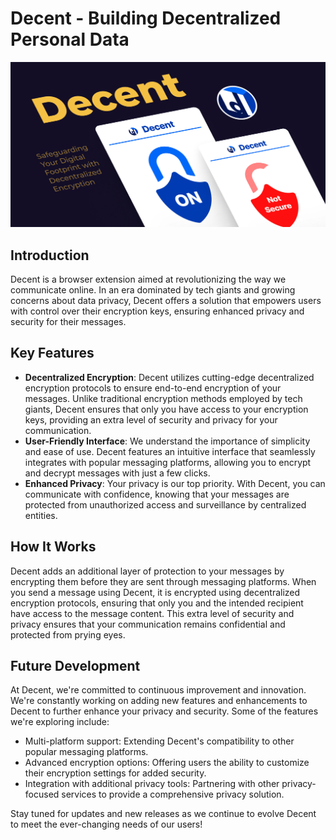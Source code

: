 # Decent - Building Decentralized Personal Data

![cover photo of Decent App](./public/assets/cover.png)

## Introduction
Decent is a browser extension aimed at revolutionizing the way we communicate online. In an era dominated by tech giants and growing concerns about data privacy, Decent offers a solution that empowers users with control over their encryption keys, ensuring enhanced privacy and security for their messages.

## Key Features
- **Decentralized Encryption**: Decent utilizes cutting-edge decentralized encryption protocols to ensure end-to-end encryption of your messages. Unlike traditional encryption methods employed by tech giants, Decent ensures that only you have access to your encryption keys, providing an extra level of security and privacy for your communication.
- **User-Friendly Interface**: We understand the importance of simplicity and ease of use. Decent features an intuitive interface that seamlessly integrates with popular messaging platforms, allowing you to encrypt and decrypt messages with just a few clicks.
- **Enhanced Privacy**: Your privacy is our top priority. With Decent, you can communicate with confidence, knowing that your messages are protected from unauthorized access and surveillance by centralized entities.

## How It Works
Decent adds an additional layer of protection to your messages by encrypting them before they are sent through messaging platforms. When you send a message using Decent, it is encrypted using decentralized encryption protocols, ensuring that only you and the intended recipient have access to the message content. This extra level of security and privacy ensures that your communication remains confidential and protected from prying eyes.

## Future Development
At Decent, we're committed to continuous improvement and innovation. We're constantly working on adding new features and enhancements to Decent to further enhance your privacy and security. Some of the features we're exploring include:
- Multi-platform support: Extending Decent's compatibility to other popular messaging platforms.
- Advanced encryption options: Offering users the ability to customize their encryption settings for added security.
- Integration with additional privacy tools: Partnering with other privacy-focused services to provide a comprehensive privacy solution.

Stay tuned for updates and new releases as we continue to evolve Decent to meet the ever-changing needs of our users!
